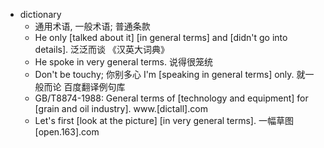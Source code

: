 - dictionary 
    - 通用术语, 一般术语; 普通条款
    - He only [talked about it] [in general terms] and [didn't go into details]. 泛泛而谈 《汉英大词典》
    - He spoke in very general terms. 说得很笼统
    - Don't be touchy; 你别多心 I'm [speaking in general terms] only. 就一般而论 百度翻译例句库
    - GB/T8874-1988: General terms of [technology and equipment] for [grain and oil industry]. www.[dictall].com
    - Let's first [look at the picture] [in very general terms]. 一幅草图 [open.163].com
